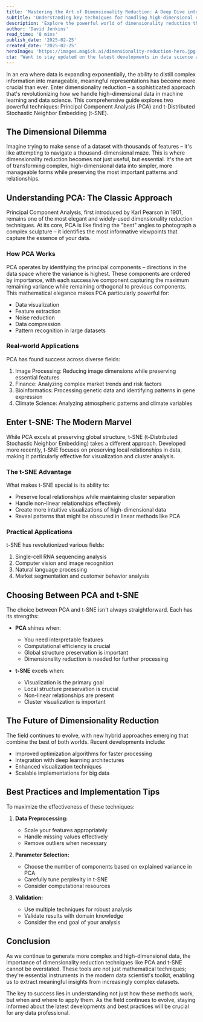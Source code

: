 ```yaml
---
title: 'Mastering the Art of Dimensionality Reduction: A Deep Dive into PCA and t-SNE'
subtitle: 'Understanding key techniques for handling high-dimensional data in machine learning'
description: 'Explore the powerful world of dimensionality reduction through PCA and t-SNE, essential techniques for handling complex data in machine learning. Learn how these methods transform high-dimensional data into meaningful insights, their practical applications, and when to use each approach.'
author: 'David Jenkins'
read_time: '8 mins'
publish_date: '2025-02-25'
created_date: '2025-02-25'
heroImage: 'https://images.magick.ai/dimensionality-reduction-hero.jpg'
cta: 'Want to stay updated on the latest developments in data science and machine learning? Follow us on LinkedIn for expert insights, tutorials, and industry trends in dimensionality reduction and beyond!'
---
```


In an era where data is expanding exponentially, the ability to distill complex information into manageable, meaningful representations has become more crucial than ever. Enter dimensionality reduction – a sophisticated approach that's revolutionizing how we handle high-dimensional data in machine learning and data science. This comprehensive guide explores two powerful techniques: Principal Component Analysis (PCA) and t-Distributed Stochastic Neighbor Embedding (t-SNE).

## The Dimensional Dilemma

Imagine trying to make sense of a dataset with thousands of features – it's like attempting to navigate a thousand-dimensional maze. This is where dimensionality reduction becomes not just useful, but essential. It's the art of transforming complex, high-dimensional data into simpler, more manageable forms while preserving the most important patterns and relationships.

## Understanding PCA: The Classic Approach

Principal Component Analysis, first introduced by Karl Pearson in 1901, remains one of the most elegant and widely-used dimensionality reduction techniques. At its core, PCA is like finding the "best" angles to photograph a complex sculpture – it identifies the most informative viewpoints that capture the essence of your data.

### How PCA Works

PCA operates by identifying the principal components – directions in the data space where the variance is highest. These components are ordered by importance, with each successive component capturing the maximum remaining variance while remaining orthogonal to previous components. This mathematical elegance makes PCA particularly powerful for:

- Data visualization
- Feature extraction
- Noise reduction
- Data compression
- Pattern recognition in large datasets

### Real-world Applications

PCA has found success across diverse fields:

1. Image Processing: Reducing image dimensions while preserving essential features
2. Finance: Analyzing complex market trends and risk factors
3. Bioinformatics: Processing genetic data and identifying patterns in gene expression
4. Climate Science: Analyzing atmospheric patterns and climate variables

## Enter t-SNE: The Modern Marvel

While PCA excels at preserving global structure, t-SNE (t-Distributed Stochastic Neighbor Embedding) takes a different approach. Developed more recently, t-SNE focuses on preserving local relationships in data, making it particularly effective for visualization and cluster analysis.

### The t-SNE Advantage

What makes t-SNE special is its ability to:

- Preserve local relationships while maintaining cluster separation
- Handle non-linear relationships effectively
- Create more intuitive visualizations of high-dimensional data
- Reveal patterns that might be obscured in linear methods like PCA

### Practical Applications

t-SNE has revolutionized various fields:

1. Single-cell RNA sequencing analysis
2. Computer vision and image recognition
3. Natural language processing
4. Market segmentation and customer behavior analysis

## Choosing Between PCA and t-SNE

The choice between PCA and t-SNE isn't always straightforward. Each has its strengths:

- **PCA** shines when:
  - You need interpretable features
  - Computational efficiency is crucial
  - Global structure preservation is important
  - Dimensionality reduction is needed for further processing

- **t-SNE** excels when:
  - Visualization is the primary goal
  - Local structure preservation is crucial
  - Non-linear relationships are present
  - Cluster visualization is important

## The Future of Dimensionality Reduction

The field continues to evolve, with new hybrid approaches emerging that combine the best of both worlds. Recent developments include:

- Improved optimization algorithms for faster processing
- Integration with deep learning architectures
- Enhanced visualization techniques
- Scalable implementations for big data

## Best Practices and Implementation Tips

To maximize the effectiveness of these techniques:

1. **Data Preprocessing:**
   - Scale your features appropriately
   - Handle missing values effectively
   - Remove outliers when necessary

2. **Parameter Selection:**
   - Choose the number of components based on explained variance in PCA
   - Carefully tune perplexity in t-SNE
   - Consider computational resources

3. **Validation:**
   - Use multiple techniques for robust analysis
   - Validate results with domain knowledge
   - Consider the end goal of your analysis

## Conclusion

As we continue to generate more complex and high-dimensional data, the importance of dimensionality reduction techniques like PCA and t-SNE cannot be overstated. These tools are not just mathematical techniques; they're essential instruments in the modern data scientist's toolkit, enabling us to extract meaningful insights from increasingly complex datasets.

The key to success lies in understanding not just how these methods work, but when and where to apply them. As the field continues to evolve, staying informed about the latest developments and best practices will be crucial for any data professional.